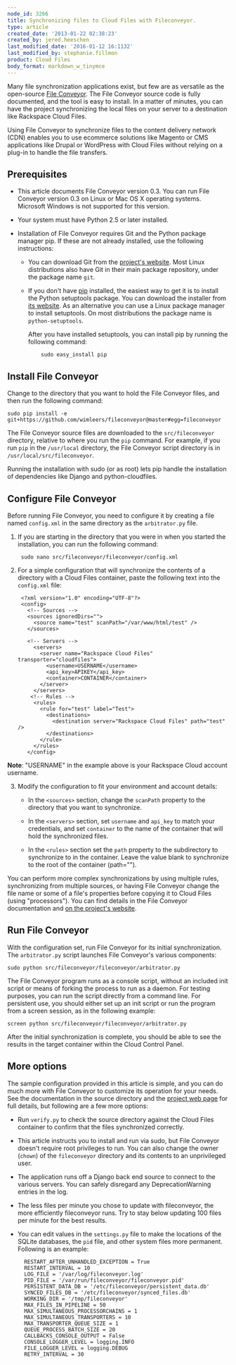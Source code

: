 ```yaml
---
node_id: 3266
title: Synchronizing files to Cloud Files with Fileconveyor.
type: article
created_date: '2013-01-22 02:38:23'
created_by: jered.heeschen
last_modified_date: '2016-01-12 16:1132'
last_modified_by: stephanie.fillmon
product: Cloud Files
body_format: markdown_w_tinymce
---
```


[fchome]:http://fileconveyor.org/ "Fileconveyor Project Home"

Many file synchronization applications exist, but few are as versatile as the open-source [File Conveyor][fchome]. The File Conveyor source code is fully documented, and the tool is easy to install. In a matter of minutes, you can have the project synchronizing the local files on your server to a destination like Rackspace Cloud Files.

Using File Conveyor to synchronize files to the content delivery network (CDN) enables you to use ecommerce solutions like Magento or CMS applications like Drupal or WordPress with Cloud Files without relying on a plug-in to handle the file transfers.

## Prerequisites ##

[githome]:http://git-scm.com/ "Git Project Page"
[sthome]:http://pypi.python.org/pypi/setuptools "Setuptools Project Page"
[piphome]:http://pypi.python.org/pypi/rackspace-novaclient/ "Pip Project Page"

* This article documents File Conveyor version 0.3. You can run File Conveyor version 0.3 on Linux or Mac OS X operating systems. Microsoft Windows is not supported for this version.

* Your system must have Python 2.5 or later installed.

* Installation of File Conveyor requires Git and the Python package manager pip. If these are not already installed, use the following instructions:

  * You can download Git from the [project's website][githome]. Most Linux distributions also have Git in their main package repository, under the package name `git`.

  * If you don't have [pip][piphome] installed, the easiest way to get it is to install the Python setuptools package. You can download the installer from [its website][sthome]. As an alternative you can use a Linux package manager to install setuptools. On most distributions the package name is `python-setuptools`. 

      After you have installed setuptools, you can install pip by running the following command: 

			sudo easy_install pip

## Install File Conveyor ##

Change to the directory that you want to hold the File Conveyor files, and then run the following command:

    sudo pip install -e git+https://github.com/wimleers/fileconveyor@master#egg=fileconveyor

The File Conveyor source files are downloaded to the `src/fileconveyor` directory, relative to where you run the `pip` command. For example, if you run `pip` in the `/usr/local` directory, the File Conveyor script directory is in `/usr/local/src/fileconveyor`.

Running the installation with sudo (or as root) lets pip handle the installation of dependencies like Django and python-cloudfiles.

## Configure File Conveyor ##

Before running File Conveyor, you need to configure it by creating a file named `config.xml` in the same directory as the `arbitrator.py` file.

1. If you are starting in the directory that you were in when you started the installation, you can run the following command:

        sudo nano src/fileconveyor/fileconveyor/config.xml

2. For a simple configuration that will synchronize the contents of a directory with a Cloud Files container, paste the following text into the `config.xml` file:

	    <?xml version="1.0" encoding="UTF-8"?>
	    <config>
	      <!-- Sources -->
	      <sources ignoredDirs="">
	        <source name="test" scanPath="/var/www/html/test" />
	      </sources>
	
	      <!-- Servers -->
	        <servers>
	          <server name="Rackspace Cloud Files" transporter="cloudfiles">
	            <username>USERNAME</username>
	            <api_key>APIKEY</api_key>
	            <container>CONTAINER</container>
	          </server>
	        </servers>
	       <!-- Rules -->
	        <rules>
	          <rule for="test" label="Test">
	            <destinations>
	              <destination server="Rackspace Cloud Files" path="test" />
	            </destinations>
	          </rule>
	        </rules>
	      </config>
**Note**: "USERNAME" in the example above is your Rackspace Cloud account username.

3. Modify the configuration to fit your environment and account details:

    * In the `<sources>` section, change the `scanPath` property to the directory that you want to synchronize.

    * In the `<servers>` section, set `username` and `api_key` to match your credentials, and set `container` to the name of the container that will hold the synchronized files.

    * In the `<rules>` section set the `path` property to the subdirectory to synchronize to in the container. Leave the value blank to synchronize to the root of the container (path="").

You can perform more complex synchronizations by using multiple rules, synchronizing from multiple sources, or having File Conveyor change the file name or some of a file's properties before copying it to Cloud Files (using "processors"). You can find details  in the File Conveyor documentation and [on the project's website][fchome].

## Run File Conveyor ##

With the configuration set, run File Conveyor for its initial synchronization. The `arbitrator.py` script launches  File Conveyor's various components:

    sudo python src/fileconveyor/fileconveyor/arbitrator.py

The File Conveyor program runs as a console script, without an included init script or means of forking the process to run as a daemon. For testing purposes, you can run the script directly from a command line. For persistent use, you should either set up an init script or run the program from a screen session, as in the following example:

    screen python src/fileconveyor/fileconveyor/arbitrator.py

After the initial synchronization is complete, you should be able to see the results in the target container within the Cloud Control Panel.

## More options ##

The sample configuration provided in this article is simple, and you can do much more with File Conveyor to customize its operation for your needs. See the documentation in the source directory and the [project web page][fchome] for full details, but following are a few more options:

* Run `verify.py` to check the source directory against the Cloud Files container to confirm that the files synchronized correctly.

* This article instructs you to install and run via sudo, but File Conveyor doesn't require root privileges to run. You can also change the owner (`chown`) of the `fileconveyor` directory and its contents to an unprivileged user.

* The application runs off a Django back end source to connect to the various servers. You can safely disregard any DeprecationWarning entries in the log.

* The less files per minute you chose to update with fileconveyor, the more efficiently fileconveyor runs. Try to stay below updating 100 files per minute for the best results.

- You can edit values in the `settings.py` file to make the locations of the SQLite databases, the `pid` file, and other system files more permanent.  Following is an example:

		RESTART_AFTER_UNHANDLED_EXCEPTION = True
		RESTART_INTERVAL = 10
		LOG_FILE = '/var/log/fileconveyor.log'
		PID_FILE = '/var/run/fileconveyor/fileconveyor.pid'
		PERSISTENT_DATA_DB = '/etc/fileconveyor/persistent_data.db'
		SYNCED_FILES_DB = '/etc/fileconveyor/synced_files.db'
		WORKING_DIR = '/tmp/fileconveyor'
		MAX_FILES_IN_PIPELINE = 50
		MAX_SIMULTANEOUS_PROCESSORCHAINS = 1
		MAX_SIMULTANEOUS_TRANSPORTERS = 10
		MAX_TRANSPORTER_QUEUE_SIZE = 1
		QUEUE_PROCESS_BATCH_SIZE = 20
		CALLBACKS_CONSOLE_OUTPUT = False
		CONSOLE_LOGGER_LEVEL = logging.INFO
		FILE_LOGGER_LEVEL = logging.DEBUG
		RETRY_INTERVAL = 30
